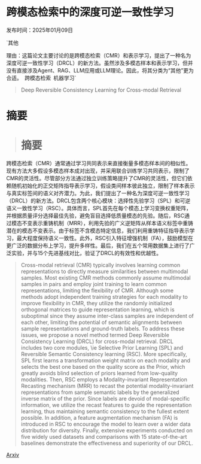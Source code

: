 # 跨模态检索中的深度可逆一致性学习

发布时间：2025年01月09日

`其他

理由：这篇论文主要讨论的是跨模态检索（CMR）和表示学习，提出了一种名为深度可逆一致性学习（DRCL）的新方法。虽然涉及多模态样本和表示学习，但并没有直接涉及Agent、RAG、LLM应用或LLM理论。因此，将其分类为“其他”更为合适。` `跨模态检索` `机器学习`

> Deep Reversible Consistency Learning for Cross-modal Retrieval

# 摘要

> # 摘要
跨模态检索（CMR）通常通过学习共同表示来直接衡量多模态样本间的相似性。现有方法大多假设多模态样本成对出现，并采用联合训练学习共同表示，限制了CMR的灵活性。尽管部分方法通过独立训练策略提升了CMR的灵活性，但它们依赖随机初始化的正交矩阵指导表示学习，假设类间样本彼此独立，限制了样本表示与真实标签间的语义对齐潜力。为此，我们提出了一种名为深度可逆一致性学习（DRCL）的新方法。DRCL包含两个核心模块：选择性先验学习（SPL）和可逆语义一致性学习（RSC）。具体而言，SPL首先在每个模态上学习变换权重矩阵，并根据质量评分选择最佳先验，避免盲目选择低质量模态的先验。随后，RSC通过模态不变表示重铸机制（MRR），利用先验的广义逆矩阵从样本语义标签中重铸潜在的模态不变表示。由于标签不含模态特定信息，我们利用重铸特征指导表示学习，最大程度保持语义一致性。此外，RSC引入特征增强机制（FA），鼓励模型在更广泛的数据分布上学习，提升多样性。最后，我们在五个常用数据集上进行了广泛实验，并与15个先进基线对比，验证了DRCL的有效性和优越性。

> Cross-modal retrieval (CMR) typically involves learning common representations to directly measure similarities between multimodal samples. Most existing CMR methods commonly assume multimodal samples in pairs and employ joint training to learn common representations, limiting the flexibility of CMR. Although some methods adopt independent training strategies for each modality to improve flexibility in CMR, they utilize the randomly initialized orthogonal matrices to guide representation learning, which is suboptimal since they assume inter-class samples are independent of each other, limiting the potential of semantic alignments between sample representations and ground-truth labels. To address these issues, we propose a novel method termed Deep Reversible Consistency Learning (DRCL) for cross-modal retrieval. DRCL includes two core modules, \ie Selective Prior Learning (SPL) and Reversible Semantic Consistency learning (RSC). More specifically, SPL first learns a transformation weight matrix on each modality and selects the best one based on the quality score as the Prior, which greatly avoids blind selection of priors learned from low-quality modalities. Then, RSC employs a Modality-invariant Representation Recasting mechanism (MRR) to recast the potential modality-invariant representations from sample semantic labels by the generalized inverse matrix of the prior. Since labels are devoid of modal-specific information, we utilize the recast features to guide the representation learning, thus maintaining semantic consistency to the fullest extent possible. In addition, a feature augmentation mechanism (FA) is introduced in RSC to encourage the model to learn over a wider data distribution for diversity. Finally, extensive experiments conducted on five widely used datasets and comparisons with 15 state-of-the-art baselines demonstrate the effectiveness and superiority of our DRCL.

[Arxiv](https://arxiv.org/abs/2501.05686)